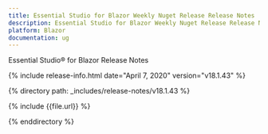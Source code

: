 ```yaml
---
title: Essential Studio for Blazor Weekly Nuget Release Release Notes  
description: Essential Studio for Blazor Weekly Nuget Release Release Notes  
platform: Blazor
documentation: ug
---
```


Essential Studio&reg; for Blazor  Release Notes  

{% include release-info.html date="April 7, 2020"  version="v18.1.43" %} 

{% directory path: _includes/release-notes/v18.1.43 %}

{% include {{file.url}} %}

{% enddirectory %}

